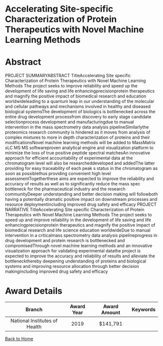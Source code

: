 
Accelerating Site-specific Characterization of Protein Therapeutics with Novel Machine Learning Methods
=======================================================================================================

# Abstract


PROJECT SUMMARYABSTRACT TitleAccelerating Site specific Characterization of Protein Therapeutics with Novel Machine Learning Methods The project seeks to improve reliability and speed up the development of life saving and life enhancingprecisionprotein therapeutics and magnify the positive impact of biomedical research and education worldwideleading to a quantum leap in our understanding of the molecular and cellular pathways and mechanisms involved in healthy and diseased biological systemsThe development of biologics is bottlenecked across the entire drug development processfrom discovery to early stage candidate selectionprocess development and manufacturingdue to manual intervention in the mass spectrometry data analysis pipelineSimilarlythe proteomics research community is hindered as it moves from analysis of complex mixtures to more in depth characterization of proteins and their modificationsNovel machine learning methods will be added to MassMatrix sLC MS MS softwareproven analytical engine and visualization platform to minimize the loss of true positive peptide spectral matchesAn innovative approach for efficient accountability of experimental data at the chromatogram level will also be researcheddeveloped and addedThe latter providing for easy traceability of each peak s status in the chromatogram as soon as possiblethus providing convenient high level assessmentTogetherthese aims are expected to improve the reliability and accuracy of results as well as to significantly reduce the mass spec bottleneck for the pharmaceutical industry and the research communityDeeper understanding and better decision making will followboth having a potentially dramatic positive impact on downstream processes and resource deploymentincluding improved drug safety and efficacy PROJECT NARRATIVE TitleAccelerating Site specific Characterization of Protein Therapeutics with Novel Machine Learning Methods The project seeks to speed up and improve reliability in the development of life saving and life enhancingprecisionprotein therapeutics and magnify the positive impact of biomedical research and life science education worldwideDue to manual intervention in a criticalmass spectrometry data analysis pipelineprogress in drug development and protein research is bottlenecked and compromisedThrough novel machine learning methods and an innovative visualization approach for validating experimental datathe project is expected to improve the accuracy and reliability of results and alleviate the bottleneckthereby deepening understanding of proteins and biological systems and improving resource allocation through better decision makingincluding improved drug safety and efficacy  

# Award Details

|Branch|Award Year|Award Amount|Keywords|
| :---: | :---: | :---: | :---: |
|National Institutes of Health|2019|$141,791||
  
  


[Back to Home](https://github.com/chrischow/dod_sbir_awards/JH/#2544)